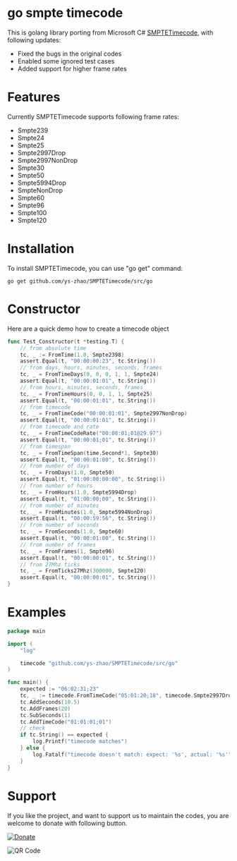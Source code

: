 # go smpte timecode
This is golang library porting from Microsoft C# [SMPTETimecode](https://github.com/microsoftarchive/msdn-code-gallery-community-m-r/tree/master/Microsoft%20Media%20Platform%20Video%20Editor%20(formerly%20RCE)/%5BC%23%5D-Microsoft%20Media%20Platform%20Video%20Editor%20(formerly%20RCE)/C%23/code/SMPTETimecode), with following updates:
* Fixed the bugs in the original codes
* Enabled some ignored test cases
* Added support for higher frame rates

# Features
Currently SMPTETimecode supports following frame rates:
* Smpte239
* Smpte24
* Smpte25
* Smpte2997Drop
* Smpte2997NonDrop
* Smpte30
* Smpte50
* Smpte5994Drop
* SmpteNonDrop
* Smpte60
* Smpte96
* Smpte100
* Smpte120

# Installation
To install SMPTETimecode, you can use "go get" command:

    go get github.com/ys-zhao/SMPTETimecode/src/go

# Constructor
Here are a quick demo how to create a timecode object
```go
func Test_Constructor(t *testing.T) {
	// from absolute time
	tc, _ := FromTime(1.0, Smpte2398)
	assert.Equal(t, "00:00:00:23", tc.String())
	// from days, hours, minutes, seconds, frames
	tc, _ = FromTimeDays(0, 0, 0, 1, 1, Smpte24)
	assert.Equal(t, "00:00:01:01", tc.String())
	// from hours, minutes, seconds, frames
	tc, _ = FromTimeHours(0, 0, 1, 1, Smpte25)
	assert.Equal(t, "00:00:01:01", tc.String())
	// from timecode
	tc, _ = FromTimeCode("00:00:01:01", Smpte2997NonDrop)
	assert.Equal(t, "00:00:01:01", tc.String())
	// from timecode and rate
	tc, _ = FromTimeCodeRate("00:00:01;01@29.97")
	assert.Equal(t, "00:00:01;01", tc.String())
	// from timespan
	tc, _ = FromTimeSpan(time.Second*1, Smpte30)
	assert.Equal(t, "00:00:01:00", tc.String())
	// from number of days
	tc, _ = FromDays(1.0, Smpte50)
	assert.Equal(t, "01:00:00:00:00", tc.String())
	// from number of hours
	tc, _ = FromHours(1.0, Smpte5994Drop)
	assert.Equal(t, "01:00:00;00", tc.String())
	// from number of minutes
	tc, _ = FromMinutes(1.0, Smpte5994NonDrop)
	assert.Equal(t, "00:00:59:56", tc.String())
	// from number of seconds
	tc, _ = FromSeconds(1.0, Smpte60)
	assert.Equal(t, "00:00:01:00", tc.String())
	// from number of frames
	tc, _ = FromFrames(1, Smpte96)
	assert.Equal(t, "00:00:00:01", tc.String())
	// from 27Mhz ticks
	tc, _ = FromTicks27Mhz(300000, Smpte120)
	assert.Equal(t, "00:00:00:01", tc.String())
}
```



# Examples
```go
package main

import (
	"log"

	timecode "github.com/ys-zhao/SMPTETimecode/src/go"
)

func main() {
	expected := "06:02:31;23"
	tc, _ := timecode.FromTimeCode("05:01:20;18", timecode.Smpte2997Drop)
	tc.AddSeconds(10.5)
	tc.AddFrames(20)
	tc.SubSeconds(1)
	tc.AddTimeCode("01:01:01;01")
	// check
	if tc.String() == expected {
		log.Printf("timecode matches")
	} else {
		log.Fatalf("timecode doesn't match: expect: '%s', actual: '%s'", expected, tc.String())
	}
}
```

# Support
If you like the project, and want to support us to maintain the codes, you are welcome to donate with following button.

[![Donate](https://img.shields.io/badge/Donate-PayPal-green.svg)](https://www.paypal.com/cgi-bin/webscr?cmd=_donations&business=LEE9LJYEZXQUU&currency_code=USD&source=url)

![QR Code](donate.qrcode.png)
